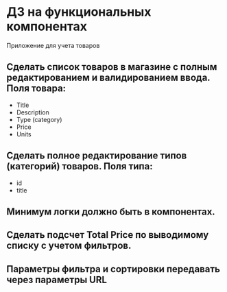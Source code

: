 # ДЗ на функциональных компонентах

Приложение для учета товаров 

## Сделать список товаров в магазине с полным редактированием и валидированием ввода. Поля товара:
- Title
- Description
- Type (category)
- Price
- Units

## Сделать полное редактирование типов (категорий) товаров. Поля типа:

- id
- title

## Минимум логки должно быть в компонентах.

## Сделать подсчет Total Price по выводимому списку с учетом фильтров.

## Параметры фильтра и сортировки передавать через параметры URL






